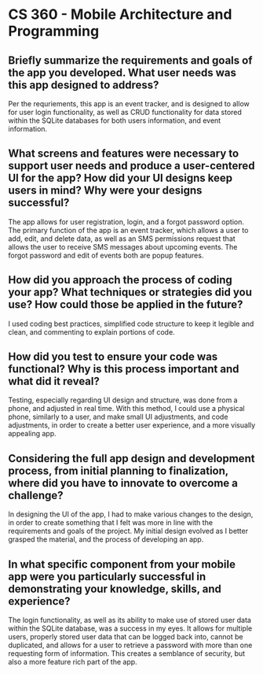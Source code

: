 # CS 360 - Mobile Architecture and Programming

## Briefly summarize the requirements and goals of the app you developed. What user needs was this app designed to address?
Per the requriements, this app is an event tracker, and is designed to allow for user login functionality, as well as CRUD functionality for data stored within the SQLite databases for both users information, and event information. 

## What screens and features were necessary to support user needs and produce a user-centered UI for the app? How did your UI designs keep users in mind? Why were your designs successful?
The app allows for user registration, login, and a forgot password option. The primary function of the app is an event tracker, which allows a user to add, edit, and delete data, as well as an SMS permissions request that allows the user to receive SMS messages about upcoming events. The forgot password and edit of events both are popup features.

## How did you approach the process of coding your app? What techniques or strategies did you use? How could those be applied in the future?
I used coding best practices, simplified code structure to keep it legible and clean, and commenting to explain portions of code.

## How did you test to ensure your code was functional? Why is this process important and what did it reveal?
Testing, especially regarding UI design and structure, was done from a phone, and adjusted in real time. With this method, I could use a physical phone, similarly to a user, and make small UI adjustments, and code adjustments, in order to create a better user experience, and a more visually appealing app.

## Considering the full app design and development process, from initial planning to finalization, where did you have to innovate to overcome a challenge?
In designing the UI of the app, I had to make various changes to the design, in order to create something that I felt was more in line with the requirements and goals of the project. My initial design evolved as I better grasped the material, and the process of developing an app.

## In what specific component from your mobile app were you particularly successful in demonstrating your knowledge, skills, and experience?
The login functionality, as well as its ability to make use of stored user data within the SQLite database, was a success in my eyes. It allows for multiple users, properly stored user data that can be logged back into, cannot be duplicated, and allows for a user to retrieve a password with more than one requesting form of information. This creates a semblance of security, but also a more feature rich part of the app.
